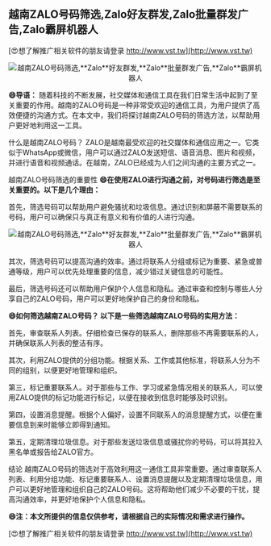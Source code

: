 ## **越南ZALO号码筛选,**Zalo**好友群发,**Zalo**批量群发广告,**Zalo**霸屏机器人**

[😍想了解推广相关软件的朋友请登录 http://www.vst.tw](http://www.vst.tw)

 <center><img src="https://vst.tw/MP4/tuiguang/png/0.png" alt="越南ZALO号码筛选,**Zalo**好友群发,**Zalo**批量群发广告,**Zalo**霸屏机器人"></center>

**😄导语：**
随着科技的不断发展，社交媒体和通信工具在我们日常生活中起到了至关重要的作用。越南的ZALO号码是一种非常受欢迎的通信工具，为用户提供了高效便捷的沟通方式。在本文中，我们将探讨越南ZALO号码的筛选方法，以帮助用户更好地利用这一工具。

什么是越南ZALO号码？
ZALO是越南最受欢迎的社交媒体和通信应用之一。它类似于WhatsApp或微信，用户可以通过ZALO发送短信、语音消息、图片和视频，并进行语音和视频通话。在越南，ZALO已经成为人们之间沟通的主要方式之一。

越南ZALO号码筛选的重要性
**😄在使用ZALO进行沟通之前，对号码进行筛选是至关重要的。以下是几个理由：**

首先，筛选号码可以帮助用户避免骚扰和垃圾信息。通过识别和屏蔽不需要联系的号码，用户可以确保只与真正有意义和有价值的人进行沟通。

 <center><img src="https://vst.tw/MP4/tuiguang/png/6.png" alt="越南ZALO号码筛选,**Zalo**好友群发,**Zalo**批量群发广告,**Zalo**霸屏机器人"></center>

其次，筛选号码可以提高沟通的效率。通过将联系人分组或标记为重要、紧急或普通等级，用户可以优先处理重要的信息，减少错过关键信息的可能性。

最后，筛选号码还可以帮助用户保护个人信息和隐私。通过审查和控制与哪些人分享自己的ZALO号码，用户可以更好地保护自己的身份和隐私。

**😄如何筛选越南ZALO号码？ 以下是一些筛选越南ZALO号码的实用方法：**

首先，审查联系人列表。仔细检查已保存的联系人，删除那些不再需要联系的人，并确保联系人列表的整洁有序。

其次，利用ZALO提供的分组功能。根据关系、工作或其他标准，将联系人分为不同的组别，以便更好地管理和组织。

第三，标记重要联系人。对于那些与工作、学习或紧急情况相关的联系人，可以使用ZALO提供的标记功能进行标记，以便在接收到信息时能够及时识别。

第四，设置消息提醒。根据个人偏好，设置不同联系人的消息提醒方式，以便在重要信息到来时能够立即得到通知。

第五，定期清理垃圾信息。对于那些发送垃圾信息或骚扰你的号码，可以将其拉入黑名单或报告给ZALO官方。

结论 越南ZALO号码的筛选对于高效利用这一通信工具非常重要。通过审查联系人列表、利用分组功能、标记重要联系人、设置消息提醒以及定期清理垃圾信息，用户可以更好地管理和组织自己的ZALO号码。这将帮助他们减少不必要的干扰，提高沟通效率，并更好地保护个人信息和隐私。

**😄注：本文所提供的信息仅供参考，请根据自己的实际情况和需求进行操作。**

[😍想了解推广相关软件的朋友请登录 http://www.vst.tw](http://www.vst.tw)



